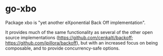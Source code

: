 # go-xbo
Package xbo is "yet another eXponential Back Off implementation".

It provides much of the same functionality as several of the other open
source implementations (https://github.com/cenkalti/backoff;
https://github.com/jpillora/backoff), but with an increased focus on
being composable, and to provide concurrency-safe options.
